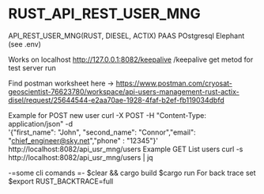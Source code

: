 # RUST_API_REST_USER_MNG
API_REST_USER_MNG(RUST, DIESEL, ACTIX)
PAAS POstgresql Elephant (see .env)

Works on localhost http://127.0.0.1:8082/keepalive
/keepalive  get metod for test server run

Find postman worksheet here ->  https://www.postman.com/cryosat-geoscientist-76623780/workspace/api-users-management-rust-actix-disel/request/25644544-e2aa70ae-1928-4faf-b2ef-fb119034dbfd

Example for POST new user
curl -X POST -H "Content-Type: application/json" -d \
'{"first_name": "John",  "second_name": "Connor","email": "chief_engineer@sky.net","phone" : "12345"}' \
http://localhost:8082/api_usr_mng/users
Example GET List users
curl -s http://localhost:8082/api_usr_mng/users | jq 



-=some cli comands =-
$clear && cargo build
$cargo run
For back trace set 
$export RUST_BACKTRACE=full



